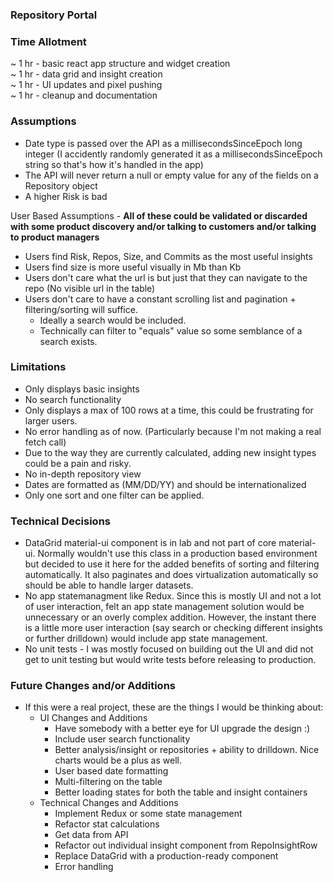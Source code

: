 ### Repository Portal ###

### Time Allotment
~ 1 hr - basic react app structure and widget creation \
~ 1 hr - data grid and insight creation \
~ 1 hr - UI updates and pixel pushing \
~ 1 hr - cleanup and documentation



### Assumptions ###
* Date type is passed over the API as a millisecondsSinceEpoch long integer (I accidently randomly generated it as a millisecondsSinceEpoch string so that's how it's handled in the app)
* The API will never return a null or empty value for any of the fields on a Repository object
* A higher Risk is bad


User Based Assumptions - **All of these could be validated or discarded with some product discovery and/or talking to customers and/or talking to product managers**
* Users find Risk, Repos, Size, and Commits as the most useful insights 
* Users find size is more useful visually in Mb than Kb
* Users don't care what the url is but just that they can navigate to the repo (No visible url in the table)
* Users don't care to have a constant scrolling list and pagination + filtering/sorting will suffice. 
    * Ideally a search would be included.
    * Technically can filter to "equals" value so some semblance of a search exists.


### Limitations ###
* Only displays basic insights
* No search functionality
* Only displays a max of 100 rows at a time, this could be frustrating for larger users.
* No error handling as of now. (Particularly because I'm not making a real fetch call)
* Due to the way they are currently calculated, adding new insight types could be a pain and risky. 
* No in-depth repository view
* Dates are formatted as (MM/DD/YY) and should be internationalized
* Only one sort and one filter can be applied. 


### Technical Decisions ###
* DataGrid material-ui component is in lab and not part of core material-ui. Normally wouldn't use this class in a production based environment but decided to use it here for the added benefits of sorting and filtering automatically. It also paginates and does virtualization automatically so should be able to handle larger datasets. 
* No app statemanagment like Redux.  Since this is mostly UI and not a lot of user interaction, felt an app state management solution would be unnecessary or an overly complex addition. However, the instant there is a little more user interaction (say search or checking different insights or further drilldown) would include app state management. 
* No unit tests - I was mostly focused on building out the UI and did not get to unit testing but would write tests before releasing to production. 



### Future Changes and/or Additions ###
* If this were a real project, these are the things I would be thinking about: 
    * UI Changes and Additions
        * Have somebody with a better eye for UI upgrade the design :) 
        * Include user search functionality
        * Better analysis/insight or repositories + ability to drilldown. Nice charts would be a plus as well. 
        * User based date formatting
        * Multi-filtering on the table
        * Better loading states for both the table and insight containers
    * Technical Changes and Additions
        * Implement Redux or some state management
        * Refactor stat calculations
        * Get data from API
        * Refactor out individual insight component from RepoInsightRow
        * Replace DataGrid with a production-ready component
        * Error handling
